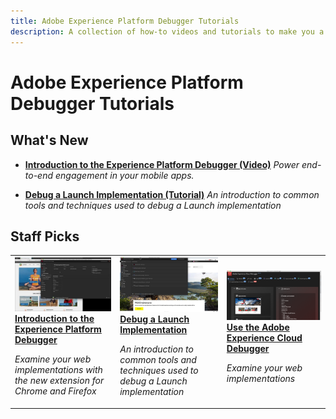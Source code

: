 ```yaml
---
title: Adobe Experience Platform Debugger Tutorials
description: A collection of how-to videos and tutorials to make you a power-user of Adobe Experience Platform and Cloud Debuggers
---
```


# Adobe Experience Platform Debugger Tutorials

## What's New

* **[Introduction to the Experience Platform Debugger (Video)](platform-debugger/introduction-to-the-experience-platform-debugger.md)**
    *Power end-to-end engagement in your mobile apps.*

* **[Debug a Launch Implementation (Tutorial)](https://experienceleague.adobe.com/docs/experience-manager-learn/sites/integrations/experience-platform-launch/debug-launch-implementation.html)**
    *An introduction to common tools and techniques used to debug a Launch implementation*


## Staff Picks

<table>
<tr>
  <td>
    <a href="platform-debugger/introduction-to-the-experience-platform-debugger.md">
      <img alt="Introduction to the Experience Platform Debugger video" src="assets/32156.jpg" />
    </a>
    <div>
      <a href="platform-debugger/introduction-to-the-experience-platform-debugger.md">
    <strong>Introduction to the Experience Platform Debugger</strong>
    </a>
    </div>
    <p>
    <em>Examine your web implementations with the new extension for Chrome and Firefox</em>
    <p>
  </td>
  <td>
    <a href="https://experienceleague.adobe.com/docs/experience-manager-learn/sites/integrations/experience-platform-launch/debug-launch-implementation.html">
      <img alt="Debug a Launch Implementation" src="assets/38567.jpg" />
    </a>
    <div>
      <a href="https://experienceleague.adobe.com/docs/experience-manager-learn/sites/integrations/experience-platform-launch/debug-launch-implementation.html">
    <strong>Debug a Launch Implementation</strong>
    </a>
    </div>
    <p>
    <em>An introduction to common tools and techniques used to debug a Launch implementation</em>
    <p>
  </td>
  <td>
    <a href="cloud-debugger/use-the-experience-cloud-debugger.md">
      <img alt="thumbnail image for the 'Use the Adobe Experience Cloud Debugger' video" src="assets/thumb_debugger.png" />
    </a>
    <div>
      <a href="cloud-debugger/use-the-experience-cloud-debugger.md">
    <strong>Use the Adobe Experience Cloud Debugger</strong>
    </a>
    </div>
    <p>
    <em>Examine your web implementations</em>
    <p>
  </td>
</tr>
</table>